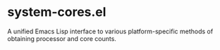 system-cores.el
===============

A unified Emacs Lisp interface to various platform-specific methods of obtaining processor and core counts.
